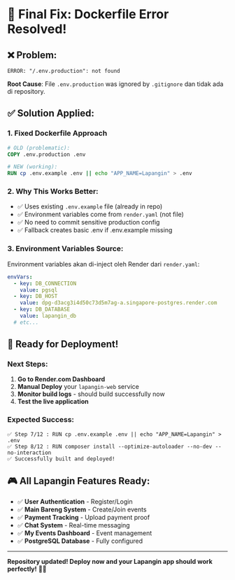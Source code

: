 # 🎯 Final Fix: Dockerfile Error Resolved!

## ❌ Problem:
```
ERROR: "/.env.production": not found
```

**Root Cause**: File `.env.production` was ignored by `.gitignore` dan tidak ada di repository.

## ✅ Solution Applied:

### 1. **Fixed Dockerfile Approach**
```dockerfile
# OLD (problematic):
COPY .env.production .env

# NEW (working):
RUN cp .env.example .env || echo "APP_NAME=Lapangin" > .env
```

### 2. **Why This Works Better:**
- ✅ Uses existing `.env.example` file (already in repo)
- ✅ Environment variables come from `render.yaml` (not file)
- ✅ No need to commit sensitive production config
- ✅ Fallback creates basic .env if .env.example missing

### 3. **Environment Variables Source:**
Environment variables akan di-inject oleh Render dari `render.yaml`:
```yaml
envVars:
  - key: DB_CONNECTION
    value: pgsql
  - key: DB_HOST
    value: dpg-d3acg3i4d50c73d5m7ag-a.singapore-postgres.render.com
  - key: DB_DATABASE
    value: lapangin_db
  # etc...
```

## 🚀 Ready for Deployment!

### Next Steps:
1. **Go to Render.com Dashboard**
2. **Manual Deploy** your `lapangin-web` service
3. **Monitor build logs** - should build successfully now
4. **Test the live application**

### Expected Success:
```
✅ Step 7/12 : RUN cp .env.example .env || echo "APP_NAME=Lapangin" > .env
✅ Step 8/12 : RUN composer install --optimize-autoloader --no-dev --no-interaction
✅ Successfully built and deployed!
```

## 🎮 All Lapangin Features Ready:

- ✅ **User Authentication** - Register/Login
- ✅ **Main Bareng System** - Create/Join events
- ✅ **Payment Tracking** - Upload payment proof
- ✅ **Chat System** - Real-time messaging
- ✅ **My Events Dashboard** - Event management
- ✅ **PostgreSQL Database** - Fully configured

---

**Repository updated! Deploy now and your Lapangin app should work perfectly!** 🎉🚀